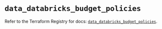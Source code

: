 # `data_databricks_budget_policies`

Refer to the Terraform Registry for docs: [`data_databricks_budget_policies`](https://registry.terraform.io/providers/databricks/databricks/1.79.1/docs/data-sources/budget_policies).
